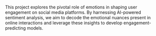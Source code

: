 This project explores the pivotal role of emotions in shaping user engagement on social media platforms. By harnessing AI-powered sentiment analysis, we aim to decode the emotional nuances present in online interactions and leverage these insights to develop engagement-predicting models.
